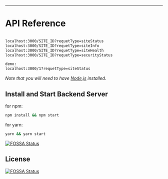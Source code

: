 ---

# API Reference


```bash

localhost:3000/SITE_ID?requetType=siteStatus
localhost:3000/SITE_ID?requetType=siteInfo
localhost:3000/SITE_ID?requetType=siteHealth
localhost:3000/SITE_ID?requetType=securityStatus

demo:
localhost:3000/1?requetType=siteStatus

```

*Note that you will need to have [Node.js](https://nodejs.org) installed.*


## Install and Start Backend Server
for npm:
```bash
npm install && npm start
```
for yarn:
```bash
yarn && yarn start
```

[![FOSSA Status](https://app.fossa.com/api/projects/git%2Bgithub.com%2Fsarequl%2FSuperWP-API-Proxy-Server.svg?type=shield)](https://app.fossa.com/projects/git%2Bgithub.com%2Fsarequl%2FSuperWP-API-Proxy-Server?ref=badge_shield)


## License
[![FOSSA Status](https://app.fossa.com/api/projects/git%2Bgithub.com%2Fsarequl%2FSuperWP-API-Proxy-Server.svg?type=large)](https://app.fossa.com/projects/git%2Bgithub.com%2Fsarequl%2FSuperWP-API-Proxy-Server?ref=badge_large)
